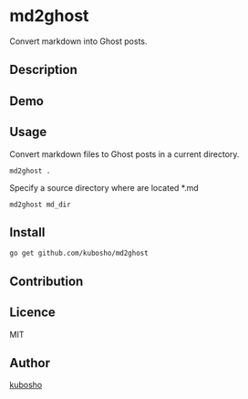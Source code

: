 md2ghost
========

Convert markdown into Ghost posts.

## Description

## Demo

## Usage

Convert markdown files to Ghost posts in a current directory.

```
md2ghost .
```

Specify a source directory where are located *.md

```
md2ghost md_dir
```

## Install

```
go get github.com/kubosho/md2ghost
```

## Contribution

## Licence

MIT

## Author

[kubosho](https://github.com/kubosho)
